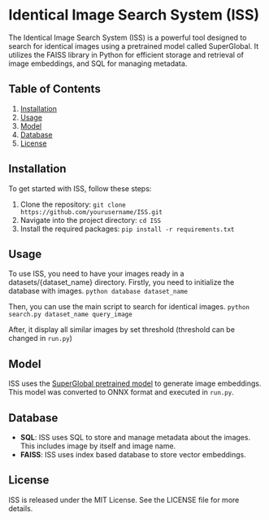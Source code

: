 # Identical Image Search System (ISS)
The Identical Image Search System (ISS) is a powerful tool designed to search for identical images using a pretrained model called SuperGlobal. It utilizes the FAISS library in Python for efficient storage and retrieval of image embeddings, and SQL for managing metadata.

## Table of Contents

1. [Installation](#installation)
2. [Usage](#usage)
3. [Model](#model)
4. [Database](#database)
5. [License](#license)

## Installation <a name="installation"></a>

To get started with ISS, follow these steps:

1. Clone the repository: `git clone https://github.com/yourusername/ISS.git`
2. Navigate into the project directory: `cd ISS`
3. Install the required packages: `pip install -r requirements.txt`

## Usage <a name="usage"></a>

To use ISS, you need to have your images ready in a datasets/{dataset_name} directory.
Firstly, you need to initialize the database with images. `python database dataset_name`

Then, you can use the main script to search for identical images. `python search.py dataset_name query_image`

After, it display all similar images by set threshold (threshold can be changed in `run.py`)

## Model <a name="model"></a>

ISS uses the [SuperGlobal pretrained model](https://github.com/ShihaoShao-GH/SuperGlobal) to generate image embeddings. 
This model was converted to ONNX format and executed in `run.py`.

## Database <a name="database"></a>

- **SQL**: ISS uses SQL to store and manage metadata about the images. This includes image by itself and image name.
- **FAISS**: ISS uses index based database to store vector embeddings.

## License <a name="license"></a>
ISS is released under the MIT License. See the LICENSE file for more details.